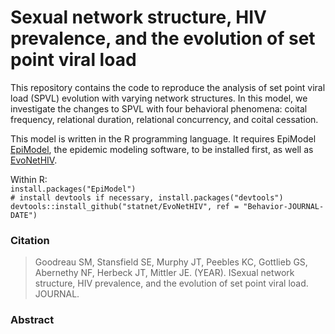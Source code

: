 # Sexual network structure, HIV prevalence, and the evolution of set point viral load

This repository contains the code to reproduce the analysis of set point viral load (SPVL) evolution with varying network structures.  In this model, we investigate the changes to SPVL with four behavioral phenomena: coital frequency, relational duration, relational concurrency, and coital cessation.     

This model is written in the R programming language.  It requires EpiModel [EpiModel](http://www.epimodel.org), the epidemic modeling software, to be installed first, as well as [EvoNetHIV](https://github.com/EvoNetHIV).      

Within R:     
`install.packages("EpiModel")`      
`# install devtools if necessary, install.packages("devtools")`     
`devtools::install_github("statnet/EvoNetHIV", ref = "Behavior-JOURNAL-DATE")`   

### Citation
> Goodreau SM, Stansfield SE, Murphy JT, Peebles KC, Gottlieb GS, Abernethy NF, Herbeck JT, Mittler JE. (YEAR). ISexual network structure, HIV prevalence, and the evolution of set point viral load. JOURNAL.

### Abstract

